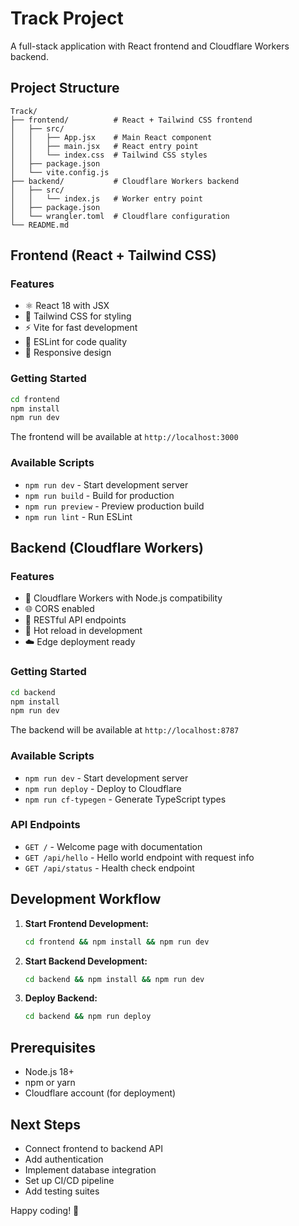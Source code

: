 # Track Project

A full-stack application with React frontend and Cloudflare Workers backend.

## Project Structure

```
Track/
├── frontend/          # React + Tailwind CSS frontend
│   ├── src/
│   │   ├── App.jsx    # Main React component
│   │   ├── main.jsx   # React entry point
│   │   └── index.css  # Tailwind CSS styles
│   ├── package.json
│   └── vite.config.js
├── backend/           # Cloudflare Workers backend
│   ├── src/
│   │   └── index.js   # Worker entry point
│   ├── package.json
│   └── wrangler.toml  # Cloudflare configuration
└── README.md
```

## Frontend (React + Tailwind CSS)

### Features
- ⚛️ React 18 with JSX
- 🎨 Tailwind CSS for styling
- ⚡ Vite for fast development
- 🔧 ESLint for code quality
- 📱 Responsive design

### Getting Started

```bash
cd frontend
npm install
npm run dev
```

The frontend will be available at `http://localhost:3000`

### Available Scripts
- `npm run dev` - Start development server
- `npm run build` - Build for production
- `npm run preview` - Preview production build
- `npm run lint` - Run ESLint

## Backend (Cloudflare Workers)

### Features
- 🚀 Cloudflare Workers with Node.js compatibility
- 🌐 CORS enabled
- 📡 RESTful API endpoints
- 🔄 Hot reload in development
- ☁️ Edge deployment ready

### Getting Started

```bash
cd backend
npm install
npm run dev
```

The backend will be available at `http://localhost:8787`

### Available Scripts
- `npm run dev` - Start development server
- `npm run deploy` - Deploy to Cloudflare
- `npm run cf-typegen` - Generate TypeScript types

### API Endpoints

- `GET /` - Welcome page with documentation
- `GET /api/hello` - Hello world endpoint with request info
- `GET /api/status` - Health check endpoint

## Development Workflow

1. **Start Frontend Development:**
   ```bash
   cd frontend && npm install && npm run dev
   ```

2. **Start Backend Development:**
   ```bash
   cd backend && npm install && npm run dev
   ```

3. **Deploy Backend:**
   ```bash
   cd backend && npm run deploy
   ```

## Prerequisites

- Node.js 18+ 
- npm or yarn
- Cloudflare account (for deployment)

## Next Steps

- Connect frontend to backend API
- Add authentication
- Implement database integration
- Set up CI/CD pipeline
- Add testing suites

Happy coding! 🎉


